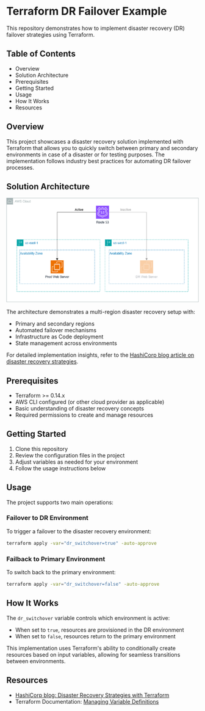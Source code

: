 # Terraform DR Failover Example

This repository demonstrates how to implement disaster recovery (DR) failover strategies using Terraform.

## Table of Contents

- Overview
- Solution Architecture
- Prerequisites
- Getting Started
- Usage
- How It Works
- Resources

## Overview

This project showcases a disaster recovery solution implemented with Terraform that allows you to quickly switch between primary and secondary environments in case of a disaster or for testing purposes. The implementation follows industry best practices for automating DR failover processes.

## Solution Architecture

![Solution Overview](./solution_overview.png)

The architecture demonstrates a multi-region disaster recovery setup with:

- Primary and secondary regions
- Automated failover mechanisms
- Infrastructure as Code deployment
- State management across environments

For detailed implementation insights, refer to the [HashiCorp blog article on disaster recovery strategies](https://www.hashicorp.com/en/blog/disaster-recovery-strategies-with-terraform).

## Prerequisites

- Terraform >= 0.14.x
- AWS CLI configured (or other cloud provider as applicable)
- Basic understanding of disaster recovery concepts
- Required permissions to create and manage resources

## Getting Started

1. Clone this repository
2. Review the configuration files in the project
3. Adjust variables as needed for your environment
4. Follow the usage instructions below

## Usage

The project supports two main operations:

### Failover to DR Environment

To trigger a failover to the disaster recovery environment:

```bash
terraform apply -var="dr_switchover=true" -auto-approve
```

### Failback to Primary Environment

To switch back to the primary environment:

```bash
terraform apply -var="dr_switchover=false" -auto-approve
```

## How It Works

The `dr_switchover` variable controls which environment is active:

- When set to `true`, resources are provisioned in the DR environment
- When set to `false`, resources return to the primary environment

This implementation uses Terraform's ability to conditionally create resources based on input variables, allowing for seamless transitions between environments.

## Resources

- [HashiCorp blog: Disaster Recovery Strategies with Terraform](https://www.hashicorp.com/en/blog/disaster-recovery-strategies-with-terraform)
- Terraform Documentation: [Managing Variable Definitions](https://www.terraform.io/language/values/variables)
